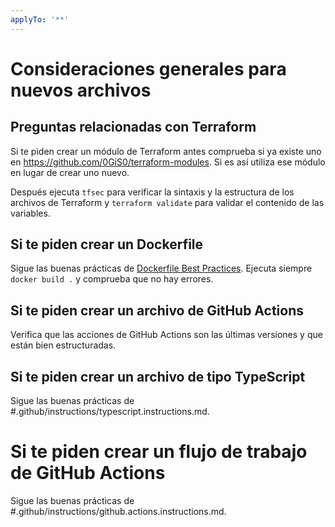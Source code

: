 ```yaml
---
applyTo: '**'
---
```


# Consideraciones generales para nuevos archivos

## Preguntas relacionadas con Terraform

Si te piden crear un módulo de Terraform antes comprueba si ya existe uno en https://github.com/0GiS0/terraform-modules.
Si es así utiliza ese módulo en lugar de crear uno nuevo.

Después ejecuta `tfsec` para verificar la sintaxis y la estructura de los archivos de Terraform y `terraform validate` para validar el contenido de las variables.

## Si te piden crear un Dockerfile

Sigue las buenas prácticas de [Dockerfile Best Practices](.github/instructions/docker.instructions.md).
Ejecuta siempre `docker build .` y comprueba que no hay errores.

## Si te piden crear un archivo de GitHub Actions

Verifica que las acciones de GitHub Actions son las últimas versiones y que están bien estructuradas.

## Si te piden crear un archivo de tipo TypeScript

Sigue las buenas prácticas de #.github/instructions/typescript.instructions.md.

# Si te piden crear un flujo de trabajo de GitHub Actions

Sigue las buenas prácticas de #.github/instructions/github.actions.instructions.md.
